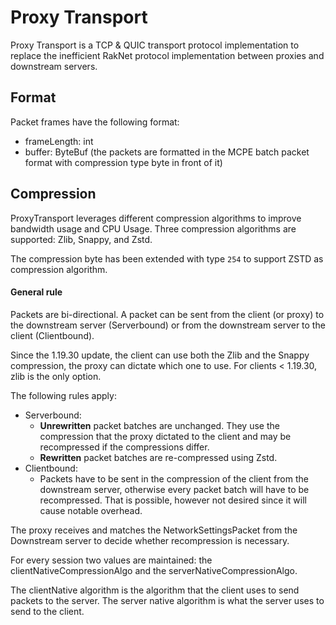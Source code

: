 # Proxy Transport

Proxy Transport is a TCP & QUIC transport protocol implementation to replace the inefficient RakNet protocol implementation
between proxies and downstream servers.

## Format

Packet frames have the following format:

- frameLength: int
- buffer: ByteBuf (the packets are formatted in the MCPE batch packet format with compression type byte in front of it)

## Compression

ProxyTransport leverages different compression algorithms to improve bandwidth usage and CPU Usage.
Three compression algorithms are supported: Zlib, Snappy, and Zstd.

The compression byte has been extended with type `254` to support ZSTD as compression algorithm.

#### General rule
Packets are bi-directional. A packet can be sent from the client (or proxy) to the downstream server (Serverbound) or from the downstream server to the client (Clientbound).

Since the 1.19.30 update, the client can use both the Zlib and the Snappy compression, the proxy can dictate which one to use.
For clients < 1.19.30, zlib is the only option.

The following rules apply:

- Serverbound:
  - **Unrewritten** packet batches are unchanged. They use the compression that the proxy dictated to the client and may be recompressed if the compressions differ.
  - **Rewritten** packet batches are re-compressed using Zstd.
- Clientbound:
  - Packets have to be sent in the compression of the client from the downstream server, otherwise every packet batch will have to be recompressed.
    That is possible, however not desired since it will cause notable overhead.

The proxy receives and matches the NetworkSettingsPacket from the Downstream server to decide whether recompression is necessary.

For every session two values are maintained: the clientNativeCompressionAlgo and the serverNativeCompressionAlgo.

The clientNative algorithm is the algorithm that the client uses to send packets to the server. The server native algorithm is what the server uses to send to the client.